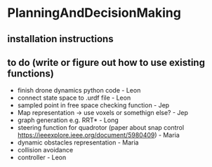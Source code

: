 # PlanningAndDecisionMaking
## installation instructions


## to do (write or figure out how to use existing functions)
* finish drone dynamics python code - Leon
* connect state space to .urdf file - Leon
* sampled point in free space checking function - Jep
* Map representation -> use voxels or somethign else? - Jep
* graph generation e.g. RRT* - Long
* steering function for quadrotor (paper about snap control https://ieeexplore.ieee.org/document/5980409) - Maria
* dynamic obstacles representation - Maria
* collision avoidance
* controller - Leon

